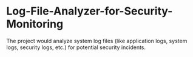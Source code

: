 # Log-File-Analyzer-for-Security-Monitoring
The project would analyze system log files (like application logs, system logs, security logs, etc.) for potential security incidents.
